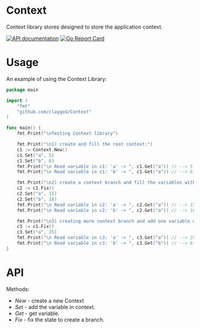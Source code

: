# Context
Context library stores designed to store the application context.

[![API documentation](https://godoc.org/github.com/claygod/Context?status.svg)](https://godoc.org/github.com/claygod/Context)
[![Go Report Card](https://goreportcard.com/badge/github.com/claygod/Context)](https://goreportcard.com/report/github.com/claygod/Context)

# Usage

An example of using the Context Library:

```go
package main

import (
	"fmt"
	"github.com/claygod/Context"
)

func main() {
	fmt.Print("\nTesting Context library")

	fmt.Print("\n1) create and fill the root context:")
	c1 := Context.New()
	c1.Set("a", 5)
	c1.Set("b", 6)
	fmt.Print("\n Read variable in c1: 'a' -> ", c1.Get("a")) // --> 5
	fmt.Print("\n Read variable in c1: 'b' -> ", c1.Get("a")) // --> 6

	fmt.Print("\n2) create a context branch and fill the variables with the same key but different valuest:")
	c2 := c1.Fix()
	c2.Set("a", 15)
	c2.Set("b", 16)
	fmt.Print("\n Read variable in c2: 'a' -> ", c2.Get("a")) // --> 15
	fmt.Print("\n Read variable in c2: 'b' -> ", c2.Get("a")) // --> 16

	fmt.Print("\n3) creating more context branch and add one variable with the same key but different value:")
	c3 := c1.Fix()
	c3.Set("a", 25)
	fmt.Print("\n Read variable in c3: 'a' -> ", c3.Get("a")) // --> 25
	fmt.Print("\n Read variable in c3: 'b' -> ", c3.Get("b")) // --> 6 !!!
}

```

# API

Methods:
-  *New* - create a new Context
-  *Set* - add the variable in context.
-  *Get* - get variable.
-  *Fix* - fix the state to create a branch.

